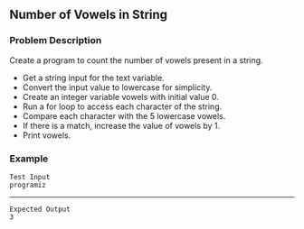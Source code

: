 ## Number of Vowels in String

### Problem Description
Create a program to count the number of vowels present in a string.

- Get a string input for the text variable.
- Convert the input value to lowercase for simplicity.
- Create an integer variable vowels with initial value 0.
- Run a for loop to access each character of the string.
- Compare each character with the 5 lowercase vowels.
- If there is a match, increase the value of vowels by 1.
- Print vowels.

### Example
    Test Input
    programiz
-----
    Expected Output
    3